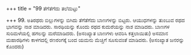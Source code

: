 +++
title = "99 ತೆಗೆತೆಗೆದು ತಲೆಮಟ್ಟು"

+++
99. ಅತಿರಥರು ಬಿಲ್ಲುಗಳನ್ನು ಬಿಗಿದು ತೆಗೆತೆಗೆದು ಬಾಣಗಳನ್ನು ಬಿಟ್ಟರು. ಆಯುಧಗಳನ್ನು ತುಂಬುವ ರಥದ ಭಾಗವನ್ನು ನಾಶ ಮಾಡಿದರು. ಸಾರಥಿಯನ್ನು ಕೊಂದು ರಥದ ಕುದುರೆಯನ್ನು ನಾಶ ಮಾಡಿದರು. ಬಾಣಗಳ ಸುರಿಮಳೆಯಲ್ಲಿ ಹಗಲನ್ನು ಮರೆಮಾಡಿದರು. (ಅಸಂಖ್ಯಾತ ಬಾಣಗಳು ಆವರಿಸಿ ಕತ್ತಲಾಯಿತು) ಅಸಮಾನ ಮಹಾರಥಿಗಳು ಕಾಳಗದಲ್ಲಿ ರಣರಂಗಕ್ಕೆ ಬಂದ ಯಮನು ಮೆಚ್ಚಿಗೆ ಸೂಸುವಂತೆ ಮಾಡಿದರು. (ಅಸಂಖ್ಯಾತ ಜನರನ್ನು ಕೊಂದರು)